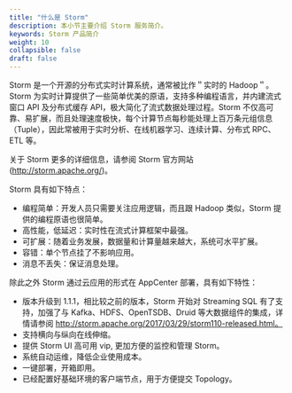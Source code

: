 ```yaml
---
title: "什么是 Storm"
description: 本小节主要介绍 Storm 服务简介。 
keywords: Storm 产品简介
weight: 10
collapsible: false
draft: false
---
```


Storm 是一个开源的分布式实时计算系统，通常被比作＂实时的 Hadoop＂。Storm 为实时计算提供了一些简单优美的原语，支持多种编程语言，并内建流式窗口 API 及分布式缓存 API，极大简化了流式数据处理过程。Storm 不仅高可靠、易扩展，而且处理速度极快，每个计算节点每秒能处理上百万条元组信息（Tuple），因此常被用于实时分析、在线机器学习、连续计算、分布式 RPC、ETL 等。

关于 Storm 更多的详细信息，请参阅 Storm 官方网站(http://storm.apache.org/)。

Storm 具有如下特点：

- 编程简单：开发人员只需要关注应用逻辑，而且跟 Hadoop 类似，Storm 提供的编程原语也很简单。
- 高性能，低延迟：实时性在流式计算框架中最强。
- 可扩展：随着业务发展，数据量和计算量越来越大，系统可水平扩展。
- 容错：单个节点挂了不影响应用。
- 消息不丢失：保证消息处理。

除此之外 Storm 通过云应用的形式在 AppCenter 部署，具有如下特性：

- 版本升级到 1.1.1，相比较之前的版本，Storm 开始对 Streaming SQL 有了支持，加强了与 Kafka、HDFS、OpenTSDB、Druid 等大数据组件的集成，详情请参阅 http://storm.apache.org/2017/03/29/storm110-released.html。
- 支持横向与纵向在线伸缩。
- 提供 Storm UI 高可用 vip, 更加方便的监控和管理 Storm。
- 系统自动运维，降低企业使用成本。
- 一键部署，开箱即用。
- 已经配置好基础环境的客户端节点，用于方便提交 Topology。
